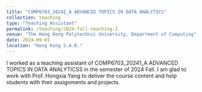 ```yaml
---
title: "COMP6703_20241_A ADVANCED TOPICS IN DATA ANALYTICS"
collection: teaching
type: "Teaching Assistant"
permalink: /teaching/2024-fall-teaching-1
venue: "The Hong Kong Polytechnic University, Department of Computing"
date: 2024-09-01
location: "Hong Kong S.A.R."
---
```


I worked as a teaching assistant of COMP6703_20241_A ADVANCED TOPICS IN DATA ANALYTICSS in the semester of 2024 Fall. I am glad to work with Prof. Hongxia Yang to deliver the course content and help students with their assignments and projects.